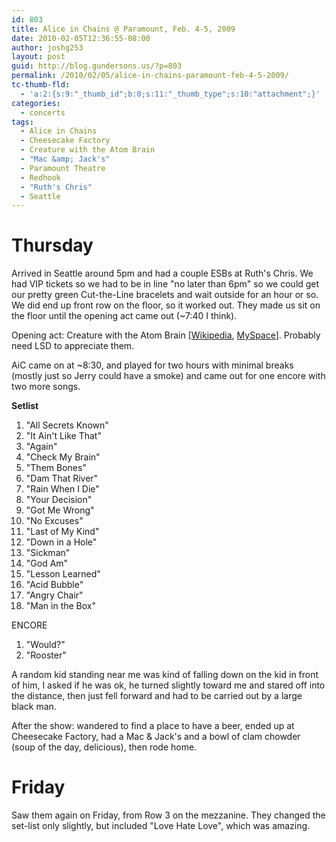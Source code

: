 ```yaml
---
id: 803
title: Alice in Chains @ Paramount, Feb. 4-5, 2009
date: 2010-02-05T12:36:55-08:00
author: joshg253
layout: post
guid: http://blog.gundersons.us/?p=803
permalink: /2010/02/05/alice-in-chains-paramount-feb-4-5-2009/
tc-thumb-fld:
  - 'a:2:{s:9:"_thumb_id";b:0;s:11:"_thumb_type";s:10:"attachment";}'
categories:
  - concerts
tags:
  - Alice in Chains
  - Cheesecake Factory
  - Creature with the Atom Brain
  - "Mac &amp; Jack's"
  - Paramount Theatre
  - Redhook
  - "Ruth's Chris"
  - Seattle
---
```

<h1><strong>Thursday</strong></h1>

Arrived in Seattle around 5pm and had a couple ESBs at Ruth's Chris. We had VIP tickets so we had to be in line "no later than 6pm" so we could get our pretty green Cut-the-Line bracelets and wait outside for an hour or so. We did end up front row on the floor, so it worked out. They made us sit on the floor until the opening act came out (~7:40 I think).

Opening act: Creature with the Atom Brain [<a href="http://en.wikipedia.org/wiki/Creature_with_the_Atom_Brain_(band)">Wikipedia</a>, <a href="http://www.myspace.com/creaturewiththeatombrain">MySpace</a>]. Probably need LSD to appreciate them.

AiC came on at ~8:30, and played for two hours with minimal breaks (mostly just so Jerry could have a smoke) and came out for one encore with two more songs.

<strong>Setlist</strong>

<ol>
    <li>"All Secrets Known"</li>
    <li>"It Ain't Like That"</li>
    <li>"Again"</li>
    <li>"Check My Brain"</li>
    <li>"Them Bones"</li>
    <li>"Dam That River"</li>
    <li>"Rain When I Die"</li>
    <li>"Your Decision"</li>
    <li>"Got Me Wrong"</li>
    <li>"No Excuses"</li>
    <li>"Last of My Kind"</li>
    <li>"Down in a Hole"</li>
    <li>"Sickman"</li>
    <li>"God Am"</li>
    <li>"Lesson Learned"</li>
    <li>"Acid Bubble"</li>
    <li>"Angry Chair"</li>
    <li>"Man in the Box"</li>
</ol>

ENCORE

<ol>
    <li>"Would?"</li>
    <li>"Rooster"</li>
</ol>

A random kid standing near me was kind of falling down on the kid in front of him, I asked if he was ok, he turned slightly toward me and stared off into the distance, then just fell forward and had to be carried out by a large black man.

After the show: wandered to find a place to have a beer, ended up at Cheesecake Factory, had a Mac &amp; Jack's and a bowl of clam chowder (soup of the day, delicious), then rode home.

<h1>Friday</h1>

Saw them again on Friday, from Row 3 on the mezzanine. They changed the set-list only slightly, but included "Love Hate Love", which was amazing.